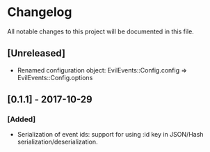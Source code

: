 # Changelog
All notable changes to this project will be documented in this file.

## [Unreleased]

- Renamed configuration object: EvilEvents::Config.config => EvilEvents::Config.options

## [0.1.1] - 2017-10-29
### [Added]
- Serialization of event ids: support for using :id key in JSON/Hash serialization/deserialization.
